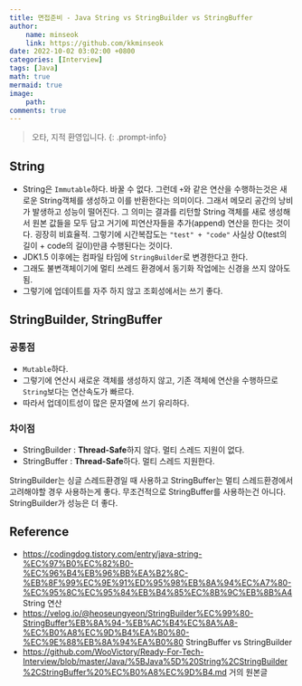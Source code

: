 ```yaml
---
title: 면접준비 - Java String vs StringBuilder vs StringBuffer
author: 
    name: minseok
    link: https://github.com/kkminseok
date: 2022-10-02 03:02:00 +0800
categories: [Interview]
tags: [Java]
math: true
mermaid: true
image: 
    path: 
comments: true
---
```


> 오타, 지적 환영입니다. 
{: .prompt-info}

## **String**

- String은 `Immutable`하다. 바꿀 수 없다. 그런데 `+`와 같은 연산을 수행하는것은 새로운 String객체를 생성하고 이를 반환한다는 의미이다. 그래서 메모리 공간의 낭비가 발생하고 성능이 떨어진다.
그 의미는 결과를 리턴할 String 객체를 새로 생성해서 원본 값들을 모두 담고 거기에 피연산자들을 추가(append) 연산을 한다는 것이다. 굉장히 비효율적. 그렇기에 시간복잡도는 `"test" + "code"` 사실상 O(test의 길이 + code의 길이)만큼 수행된다는 것이다. 
- JDK1.5 이후에는 컴파일 타임에 `StringBuilder`로 변경한다고 한다.
- 그래도 불변객체이기에 멀티 쓰레드 환경에서 동기화 작업에는 신경을 쓰지 않아도 됨. 
- 그렇기에 업데이트를 자주 하지 않고 조회성에서는 쓰기 좋다.

## **StringBuilder, StringBuffer**

### 공통점
- `Mutable`하다. 
- 그렇기에 연산시 새로운 객체를 생성하지 않고, 기존 객체에 연산을 수행하므로 `String`보다는 연산속도가 빠르다.
- 따라서 업데이트성이 많은 문자열에 쓰기 유리하다.

### 차이점
- StringBuilder : **Thread-Safe**하지 않다. 멀티 스레드 지원이 없다.
- StringBuffer : **Thread-Safe**하다. 멀티 스레드 지원한다.

StringBuilder는 싱글 스레드환경일 때 사용하고 StringBuffer는 멀티 스레드환경에서 고려해야할 경우 사용하는게 좋다. 
무조건적으로 StringBuffer를 사용하는건 아니다. StringBuilder가 성능은 더 좋다.




## Reference

- <https://codingdog.tistory.com/entry/java-string-%EC%97%B0%EC%82%B0-%EC%96%B4%EB%96%BB%EA%B2%8C-%EB%8F%99%EC%9E%91%ED%95%98%EB%8A%94%EC%A7%80-%EC%95%8C%EC%95%84%EB%B4%85%EC%8B%9C%EB%8B%A4> String 연산
- <https://velog.io/@heoseungyeon/StringBuilder%EC%99%80-StringBuffer%EB%8A%94-%EB%AC%B4%EC%8A%A8-%EC%B0%A8%EC%9D%B4%EA%B0%80-%EC%9E%88%EB%8A%94%EA%B0%80> StringBuffer vs StringBuilder
- <https://github.com/WooVictory/Ready-For-Tech-Interview/blob/master/Java/%5BJava%5D%20String%2CStringBuilder%2CStringBuffer%20%EC%B0%A8%EC%9D%B4.md> 거의 원본글 